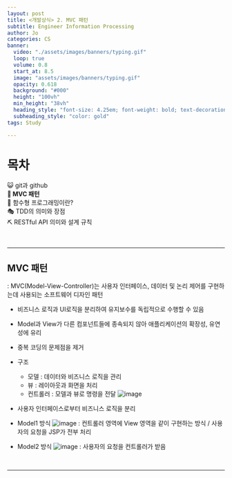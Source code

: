 ```yaml
---
layout: post
title: <개발상식> 2. MVC 패턴
subtitle: Engineer Information Processing
author: Jo
categories: CS
banner: 
  video: "./assets/images/banners/typing.gif"
  loop: true
  volume: 0.8
  start_at: 8.5
  image: "assets/images/banners/typing.gif"
  opacity: 0.618
  background: "#000"
  height: "100vh"
  min_height: "38vh"
  heading_style: "font-size: 4.25em; font-weight: bold; text-decoration: underline"
  subheading_style: "color: gold"
tags: Study

---
```


# 목차
😺 git과 github <br>
<b>🚥 MVC 패턴</b> <br>
🎱 함수형 프로그래밍이란? <br>
🎭 TDD의 의미와 장점 <br>
⛏ RESTful API 의미와 설계 규칙 <br>

<br>
<hr>

## MVC 패턴
: MVC(Model-View-Controller)는 사용자 인터페이스, 데이터 및 논리 제어를 구현하는데 사용되는 소프트웨어 디자인 패턴
- 비즈니스 로직과 UI로직을 분리하여 유지보수를 독립적으로 수행할 수 있음
- Model과 View가 다른 컴포넌트들에 종속되지 않아 애플리케이션의 확장성, 유연성에 유리
- 중복 코딩의 문제점을 제거
- 구조
  - 모델 : 데이터와 비즈니스 로직을 관리
  - 뷰 : 레이아웃과 화면을 처리
  - 컨트롤러 : 모델과 뷰로 명령을 전달
![image](https://github.com/CheeseYoung/Cheeseyoung.github.io/assets/132384527/5c0a6d7f-ebd1-4fe3-9971-cd12a4d5f6c7)
- 사용자 인터페이스로부터 비즈니스 로직을 분리

- Model1 방식
  ![image](https://github.com/CheeseYoung/Cheeseyoung.github.io/assets/132384527/a510459b-8112-4f2e-8b26-15b3b0ca8f4c)
  : 컨트롤러 영역에 View 영역을 같이 구현하는 방식 / 사용자의 요청을 JSP가 전부 처리
- Model2 방식
  ![image](https://github.com/CheeseYoung/Cheeseyoung.github.io/assets/132384527/5db832cb-dbd3-4dbe-bc29-615982999116)
  : 사용자의 요청을 컨트롤러가 받음

<br>
<hr>








